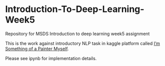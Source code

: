 # Introduction-To-Deep-Learning-Week5
Repository for MSDS Introduction to deep learning week5 assignment 

This is the work against introductory NLP task in kaggle platform called [I’m Something of a Painter Myself](https://www.kaggle.com/competitions/gan-getting-started/overview).

Please see ipynb for implementation details.
